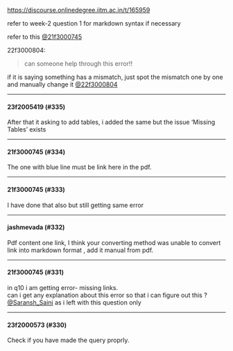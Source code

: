 https://discourse.onlinedegree.iitm.ac.in/t/165959

refer to week-2 question 1 for markdown syntax if necessary</p>
</blockquote>
</aside>
<p>refer to this <a class="mention" href="/u/21f3000745">@21f3000745</a></p>
<aside class="quote group-ds-students" data-post="329" data-topic="165959" data-username="22f3000804">
<div class="title">
<div class="quote-controls"></div>
 22f3000804:</div>
<blockquote>
<p>can someone help through this error!!</p>
</blockquote>
</aside>
<p>if it is saying something has a mismatch, just spot the mismatch one by one and manually change it <a class="mention" href="/u/22f3000804">@22f3000804</a></p><hr>

<h4>23f2005419 (#335)</h4>
<p>After that it asking to add tables, i added the same but the issue ‘Missing Tables’ exists</p><hr>

<h4>21f3000745 (#334)</h4>
<p>The one with blue line must be link here in the pdf.</p><hr>

<h4>21f3000745 (#333)</h4>
<p>I have done that also but still getting same error</p><hr>

<h4>jashmevada (#332)</h4>
<p>Pdf content one link, I think your converting method was unable to convert link into markdown format , add it manual from pdf.</p><hr>

<h4>21f3000745 (#331)</h4>
<p>in q10 i am getting error- missing links.<br/>
can i get any explanation about this error so that i can figure out this ?<br/>
<a class="mention" href="/u/saransh_saini">@Saransh_Saini</a>  as i left with this question only</p><hr>

<h4>23f2000573 (#330)</h4>
<p>Check if you have made the query proprly.